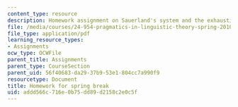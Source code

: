 ```yaml
---
content_type: resource
description: Homework assignment on Sauerland's system and the exhaustivity operator.
file: /media/courses/24-954-pragmatics-in-linguistic-theory-spring-2010/addd566c716e0b75dd89d2158c2e0c5f_MIT24_954S10_hw3.pdf
file_type: application/pdf
learning_resource_types:
- Assignments
ocw_type: OCWFile
parent_title: Assignments
parent_type: CourseSection
parent_uid: 56f40683-da29-37b9-53e1-804cc7a990f9
resourcetype: Document
title: Homework for spring break
uid: addd566c-716e-0b75-dd89-d2158c2e0c5f
---
```

